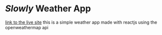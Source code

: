 # _Slowly_ Weather App
[link to the live site](productive-observation.surge.sh)
this is a simple weather app made with reactjs using the openweathermap api